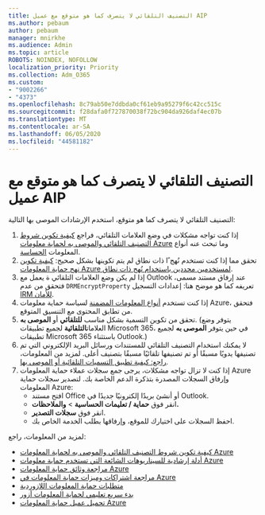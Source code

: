 ```yaml
---
title: التصنيف التلقائي لا يتصرف كما هو متوقع مع عميل AIP
ms.author: pebaum
author: pebaum
manager: mnirkhe
ms.audience: Admin
ms.topic: article
ROBOTS: NOINDEX, NOFOLLOW
localization_priority: Priority
ms.collection: Adm_O365
ms.custom:
- "9002266"
- "4373"
ms.openlocfilehash: 8c79ab50e7ddbda0cf61eb9a95279f6c42cc515c
ms.sourcegitcommit: f28dafa0f727870038f72bc904da926daf4ec07b
ms.translationtype: MT
ms.contentlocale: ar-SA
ms.lasthandoff: 06/05/2020
ms.locfileid: "44581182"
---
```

# <a name="automatic-classification-not-behaving-as-expected-with-the-aip-client"></a>التصنيف التلقائي لا يتصرف كما هو متوقع مع عميل AIP

التصنيف التلقائي لا يتصرف كما هو متوقع، استخدم الإرشادات الموصى بها التالية:

1. إذا كنت تواجه مشكلات في وضع العلامات التلقائي، فراجع [كيفية تكوين شروط التصنيف التلقائي والموصى به لحماية معلومات Azure](https://docs.microsoft.com/azure/information-protection/configure-policy-classification) وما تبحث عنه أنواع المعلومات [الحساسة](https://docs.microsoft.com/microsoft-365/compliance/sensitive-information-type-entity-definitions).
2. تحقق مما إذا كنت تستخدم نُهج ًا ذات نطاق لم يتم تكوينها بشكل صحيح: [كيفية تكوين نهج حماية المعلومات Azure لمستخدمين محددين باستخدام نُهج ذات نطاق](https://docs.microsoft.com/azure/information-protection/configure-policy-scope).
3. إذا لم يكن وضع العلامات التلقائي ة يعمل مع Outlook عند إرفاق مستند مسمى، فتحقق من عدم `DRMEncryptProperty` تعريفه كما هو موضح هنا: إعدادات التسجيل [IRM للأمان](https://docs.microsoft.com/deployoffice/security/protect-sensitive-messages-and-documents-by-using-irm-in-office#office-2016-irm-registry-key-options).
4. إذا كنت تستخدم [أنواع المعلومات المضمنة](https://support.office.com/article/What-the-sensitive-information-types-look-for-fd505979-76be-4d9f-b459-abef3fc9e86b) لسياسة حماية معلومات Azure، فتحقق من تطابق المحتوى مع التنسيق المتوقع.
5. تحقق من تكوين التسمية بشكل مناسب **للتلقائي** أو **الموصى به**. (يتوفر وضع العلامات**التلقائية** لجميع تطبيقات Microsoft 365، في حين يتوفر **الموصى به** لجميع تطبيقات Microsoft 365 باستثناء Outlook.)
6. لا يمكنك استخدام التصنيف التلقائي للمستندات ورسائل البريد الإلكتروني التي تم تصنيفها يدويًا مسبقًا أو تم تصنيفها تلقائيًا مسبقًا بتصنيف أعلى.  لمزيد من المعلومات، [راجع: كيفية تطبيق التسميات التلقائية أو الموصى بها](https://docs.microsoft.com/azure/information-protection/configure-policy-classification#how-automatic-or-recommended-labels-are-applied).
7. إذا كنت لا تزال تواجه مشكلات، يرجى جمع سجلات عملاء حماية المعلومات Azure وإرفاق السجلات المصدرة بتذكرة الدعم الخاصة بك. لتصدير سجلات حماية المعلومات Azure:
    - افتح مستند Office أو أنشئ بريدًا إلكترونيًا جديدًا في Outlook.
    - انقر فوق **حماية / تعليمات الحساسية**  >  **والملاحظات.**
    - انقر فوق **سجلات التصدير**.
    - احفظ السجلات على اختيارك للموقع، وإرفاقها بطلب الخدمة الخاص بك.

لمزيد من المعلومات، راجع:

- [كيفية تكوين شروط التصنيف التلقائي والموصى به لحماية المعلومات Azure](https://docs.microsoft.com/azure/information-protection/configure-policy-classification)
- [أدلة إرشادية للسيناريوهات الشائعة التي تستخدم حماية معلومات Azure](https://docs.microsoft.com/azure/information-protection/how-to-guides)
- [مراجعة وثائق حماية المعلومات Azure](https://docs.microsoft.com/azure/information-protection/what-is-information-protection)
- [مراجعة اشتراكات وميزات حماية المعلومات في Azure](https://azure.microsoft.com/pricing/details/information-protection)
- [متطلبات حماية المعلومات اللازوردية](https://docs.microsoft.com/azure/information-protection/get-started/requirements)
- [بدء سريع تعليمي لحماية المعلومات أزور](https://docs.microsoft.com/azure/information-protection/get-started/infoprotect-quick-start-tutorial)
- [تحميل عميل حماية المعلومات Azure](https://www.microsoft.com/download/details.aspx?id=53018)
